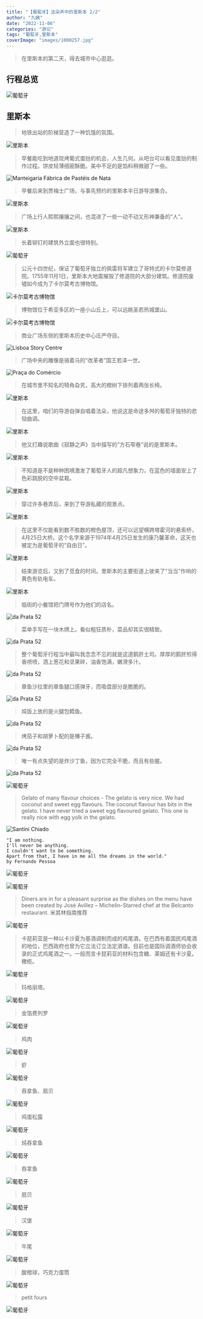 ```yaml
---
title: "【葡萄牙】法朵声中的里斯本 2/2"
author: "九姨"
date: "2022-11-06"
categories: "游记"
tags: "葡萄牙,里斯本"
coverImage: "images/1000257.jpg"
---
```


>在里斯本的第二天，得去城市中心逛逛。

## 行程总览

![葡萄牙](images/lisbon.jpg)

## 里斯本

>地铁出站的阶梯营造了一种饥饿的氛围。

![里斯本](images/IMG_20170120_093123.jpg)

>早餐能吃到地道现烤葡式蛋挞的机会，人生几何。从吧台可以看见蛋挞的制作过程。饼皮轻薄细密酥脆。美中不足的是馅料稍微甜了一些。

![Manteigaria Fábrica de Pastéis de Nata](images/IMG_20170120_094235.jpg)

>早餐后来到贾梅士广场，与事先预约的里斯本半日游导游集合。

![里斯本](images/1000162.jpg)

>广场上行人熙熙攘攘之间，也混进了一些一动不动又形神兼备的“人”。

![里斯本](images/1000167.jpg)

>长着铆钉的建筑外立面也很特别。

![葡萄牙](images/1000188.jpg)

>公元十四世纪，保证了葡萄牙独立的佩雷将军建立了哥特式的卡尔莫修道院。1755年11月1日，里斯本大地震摧毁了修道院的大部分建筑。修道院废墟如今成为了卡尔莫考古博物馆。

![卡尔莫考古博物馆](images/IMG_20170120_112921.jpg)

>博物馆位于希亚多区的一座小山丘上，可以远眺圣若热城堡山。

![卡尔莫考古博物馆](images/IMG_20170120_112135.jpg)

>商业广场东侧的里斯本历史中心庄严夺目。

![Lisboa Story Centre](images/IMG_20170120_115231.jpg)

>广场中央的雕像是骑着马的“改革者”国王若泽一世。

![Praça do Comércio](images/IMG_20170120_115238.jpg)

>在城市里不知名的犄角旮旯，高大的橙树下排列着两张长椅。

![里斯本](images/IMG_20170120_123559.jpg)

>在这里，咱们的导游自弹自唱着法朵，他说这是命途多舛的葡萄牙独特的悲恸曲调。

![里斯本](images/1000198.jpg)

>他又打趣说歌曲《寂静之声》当中描写的“方石窄巷”说的是里斯本。

![里斯本](images/IMG_20170120_162423.jpg)

>不知道是不是种种困境激发了葡萄牙人的超凡想象力，在蓝色的墙面安上了色彩跳脱的空中盆栽。

![里斯本](images/IMG_20170120_124142.jpg)

>穿过许多巷弄后，来到了导游私藏的观景点。

![里斯本](images/IMG_20170120_131526.jpg)

>在这里不仅能看到数不胜数的橙色屋顶，还可以远望横跨塔霍河的悬索桥，4月25日大桥。这个名字来源于1974年4月25日发生的康乃馨革命，这天也被定为是葡萄牙的“自由日”。

![里斯本](images/1000208.jpg)

>结束游览后，又到了觅食的时间。里斯本的主要街道上驶来了“当当”作响的黄色有轨电车。

![里斯本](images/IMG_20170120_134834.jpg)

>临街的小餐馆把门牌号作为他们的店名。

![da Prata 52](images/1000217.jpg)

>菜单手写在一块木牌上。看似粗狂质朴，菜品却其实很精致。

![da Prata 52](images/1000213.jpg)

>整个葡萄牙行程当中最叫我念念不忘的就是这道鹅肝土司。厚厚的鹅肝煎得香喷喷，洒上葱花和坚果碎，油香饱满，嫩滑多汁。

![da Prata 52](images/1000223.jpg)

>章鱼沙拉里的章鱼腿口感弹牙，而吸盘部分是脆脆的。

![da Prata 52](images/1000227.jpg)

>炖饭上放的是火腿包鳕鱼。

![da Prata 52](images/1000228.jpg)

>烤茄子和胡萝卜配的是榛子酱。

![da Prata 52](images/IMG_20170120_142237.jpg)

>唯一有点失望的是炸沙丁鱼，因为它完全不脆，而且有些腥。

![da Prata 52](images/IMG_20170120_141149.jpg)

>

![葡萄牙](images/IMG_20170120_162346.jpg)

>Gelato of many flavour choices - The gelato is very nice. We had coconut and sweet egg flavours. The coconut flavour has bits in the gelato. I have never tried a sweet egg flavoured gelato. This one is really nice with egg yolk in the gelato.

![Santini Chiado](images/1000232.jpg)

>
```
"I am nothing.
I'll never be anything.
I couldn't want to be something.
Apart from that, I have in me all the dreams in the world."
by Fernando Pessoa
```

![葡萄牙](images/1000257.jpg)

>

![葡萄牙](images/IMG_20170120_191233.jpg)

>Diners are in for a pleasant surprise as the dishes on the menu have been created by José Avillez – Michelin-Starred chef at the Belcanto restaurant. 米其林指南推荐

![葡萄牙](images/IMG_20170120_191238.jpg)

>卡琵莉亚是一种以卡沙夏为基酒调制而成的鸡尾酒，在巴西有着国民鸡尾酒的地位，巴西政府也曾为它立法订立法定酒谱。目前也是国际调酒师协会收录的正式鸡尾酒之一。一般而言卡琵莉亚的材料包含糖、莱姆还有卡沙夏。橄榄。

![葡萄牙](images/1000258.jpg)

>玛格丽塔。

![葡萄牙](images/IMG_20170120_191805.jpg)

>金箔费列罗

![葡萄牙](images/IMG_20170120_191757.jpg)

>鸡肉

![葡萄牙](images/1000259.jpg)

>虾

![葡萄牙](images/1000260.jpg)

>吞拿鱼、扇贝

![葡萄牙](images/1000265.jpg)

>鸡蛋松露

![葡萄牙](images/IMG_20170120_194514.jpg)

>炖吞拿鱼

![葡萄牙](images/IMG_20170120_194520.jpg)

>吞拿鱼

![葡萄牙](images/1000270.jpg)

>扇贝

![葡萄牙](images/1000272.jpg)

>汉堡

![葡萄牙](images/IMG_20170120_202129.jpg)

>牛尾

![葡萄牙](images/1000274.jpg)

>酸橙球，巧克力蛋筒

![葡萄牙](images/IMG_20170120_205119.jpg)

>petit fours

![葡萄牙](images/1000277.jpg)


